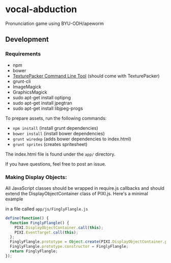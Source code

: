 vocal-abduction
===============

Pronunciation game using BYU-ODH/apeworm

Development
-------------

### Requirements

* npm
* bower
* [TexturePacker Command Line Tool](https://www.codeandweb.com/texturepacker/download) (should come with TexturePacker)
* grunt-cli
* ImageMagick
* GraphicsMagick
* sudo apt-get install optipng
* sudo apt-get install jpegtran
* sudo apt-get install libjpeg-progs

To prepare assets, run the following commands:

* `npm install` (install grunt dependencies)
* `bower install` (install bower dependencies)
* `grunt wiredep` (adds bower dependencies to index.html)
* `grunt sprites` (creates spritesheet)

The index.html file is found under the `app/` directory.

If you have questions, feel free to post an issue.

### Making Display Objects:

All JavaScript classes should be wrapped in require.js callbacks and should 
extend the DisplayObjectContainer class of PIXI.js. Here's a minimal example

in a file called `app/js/FinglyFlangle.js`

```javascript
define(function() {
  function FinglyFlangle() {
    PIXI.DisplayObjectContainer.call(this);
    PIXI.EventTarget.call(this);
  };
  FinglyFlangle.prototype = Object.create(PIXI.DisplayObjectContainer.prototype);
  FinglyFlangle.prototype.constructor = FinglyFlangle;
  return FinglyFlangle;
});
```
